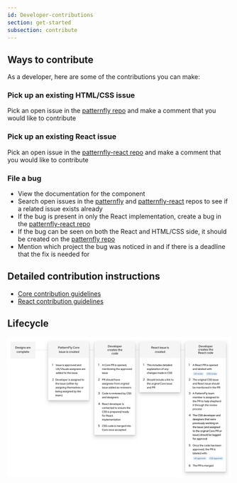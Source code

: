 ```yaml
---
id: Developer-contributions
section: get-started
subsection: contribute
---
```


## Ways to contribute

As a developer, here are some of the contributions you can make:

### Pick up an existing HTML/CSS issue
Pick an open issue in the [patternfly repo](https://github.com/patternfly/patternfly/issues) and make a comment that you would like to contribute

### Pick up an existing React issue
Pick an open issue in the [patternfly-react repo](https://github.com/patternfly/patternfly-react/issues) and make a comment that you would like to contribute

### File a bug
  - View the documentation for the component
  - Search open issues in the [patternfly](https://github.com/patternfly/patternfly/issues) and [patternfly-react](https://github.com/patternfly/patternfly-react/issues) repos to see if a related issue exists already
  - If the bug is present in only the React implementation, create a bug in the [patternfly-react repo](https://github.com/patternfly/patternfly-react/issues)
  - If the bug can be seen on both the React and HTML/CSS side, it should be created on the [patternfly repo](https://github.com/patternfly/patternfly/issues)
  - Mention which project the bug was noticed in and if there is a deadline that the fix is needed for

## Detailed contribution instructions
- [Core contribution guidelines](https://github.com/patternfly/patternfly#guidelines-for-css-development)
- [React contribution guidelines](https://github.com/patternfly/patternfly-react/blob/main/CONTRIBUTING.md#contribution-process)

## Lifecycle
![Development contribution lifecycle flowchart](./developer-flowchart.png)
